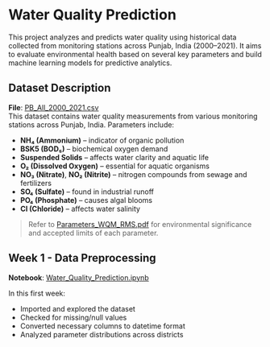 # Water Quality Prediction

This project analyzes and predicts water quality using historical data collected from monitoring stations across Punjab, India (2000–2021). It aims to evaluate environmental health based on several key parameters and build machine learning models for predictive analytics.

## Dataset Description

**File**: [PB_All_2000_2021.csv](https://github.com/Lightning-President-9/Water-Quality-Prediction/blob/main/PB_All_2000_2021.csv)  
This dataset contains water quality measurements from various monitoring stations across Punjab, India. Parameters include:

- **NH₄ (Ammonium)** – indicator of organic pollution
- **BSK5 (BOD₅)** – biochemical oxygen demand
- **Suspended Solids** – affects water clarity and aquatic life
- **O₂ (Dissolved Oxygen)** – essential for aquatic organisms
- **NO₃ (Nitrate)**, **NO₂ (Nitrite)** – nitrogen compounds from sewage and fertilizers
- **SO₄ (Sulfate)** – found in industrial runoff
- **PO₄ (Phosphate)** – causes algal blooms
- **Cl (Chloride)** – affects water salinity

> Refer to [Parameters_WQM_RMS.pdf](https://github.com/Lightning-President-9/Water-Quality-Prediction/blob/main/Parameters_WQM_RMS.pdf) for environmental significance and accepted limits of each parameter.

## Week 1 - Data Preprocessing

**Notebook**: [Water_Quality_Prediction.ipynb](https://github.com/Lightning-President-9/Water-Quality-Prediction/blob/main/Week_1/Water_Quality_Prediction.ipynb)

In this first week:
- Imported and explored the dataset
- Checked for missing/null values
- Converted necessary columns to datetime format
- Analyzed parameter distributions across districts
